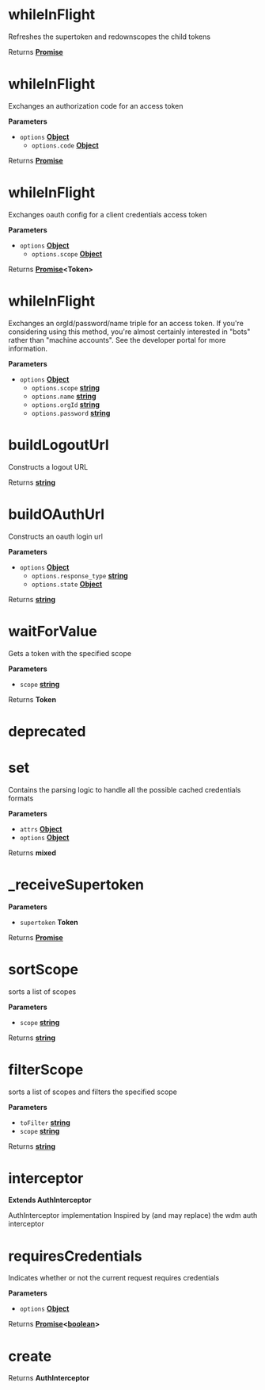 # whileInFlight

Refreshes the supertoken and redownscopes the child tokens

Returns **[Promise](https://developer.mozilla.org/en-US/docs/Web/JavaScript/Reference/Global_Objects/Promise)** 

# whileInFlight

Exchanges an authorization code for an access token

**Parameters**

-   `options` **[Object](https://developer.mozilla.org/en-US/docs/Web/JavaScript/Reference/Global_Objects/Object)** 
    -   `options.code` **[Object](https://developer.mozilla.org/en-US/docs/Web/JavaScript/Reference/Global_Objects/Object)** 

Returns **[Promise](https://developer.mozilla.org/en-US/docs/Web/JavaScript/Reference/Global_Objects/Promise)** 

# whileInFlight

Exchanges oauth config for a client credentials access token

**Parameters**

-   `options` **[Object](https://developer.mozilla.org/en-US/docs/Web/JavaScript/Reference/Global_Objects/Object)** 
    -   `options.scope` **[Object](https://developer.mozilla.org/en-US/docs/Web/JavaScript/Reference/Global_Objects/Object)** 

Returns **[Promise](https://developer.mozilla.org/en-US/docs/Web/JavaScript/Reference/Global_Objects/Promise)&lt;Token>** 

# whileInFlight

Exchanges an orgId/password/name triple for an access token. If you're
considering using this method, you're almost certainly interested in "bots"
rather than "machine accounts". See the developer portal for more
information.

**Parameters**

-   `options` **[Object](https://developer.mozilla.org/en-US/docs/Web/JavaScript/Reference/Global_Objects/Object)** 
    -   `options.scope` **[string](https://developer.mozilla.org/en-US/docs/Web/JavaScript/Reference/Global_Objects/String)** 
    -   `options.name` **[string](https://developer.mozilla.org/en-US/docs/Web/JavaScript/Reference/Global_Objects/String)** 
    -   `options.orgId` **[string](https://developer.mozilla.org/en-US/docs/Web/JavaScript/Reference/Global_Objects/String)** 
    -   `options.password` **[string](https://developer.mozilla.org/en-US/docs/Web/JavaScript/Reference/Global_Objects/String)** 

# buildLogoutUrl

Constructs a logout URL

Returns **[string](https://developer.mozilla.org/en-US/docs/Web/JavaScript/Reference/Global_Objects/String)** 

# buildOAuthUrl

Constructs an oauth login url

**Parameters**

-   `options` **[Object](https://developer.mozilla.org/en-US/docs/Web/JavaScript/Reference/Global_Objects/Object)** 
    -   `options.response_type` **[string](https://developer.mozilla.org/en-US/docs/Web/JavaScript/Reference/Global_Objects/String)** 
    -   `options.state` **[Object](https://developer.mozilla.org/en-US/docs/Web/JavaScript/Reference/Global_Objects/Object)** 

Returns **[string](https://developer.mozilla.org/en-US/docs/Web/JavaScript/Reference/Global_Objects/String)** 

# waitForValue

Gets a token with the specified scope

**Parameters**

-   `scope` **[string](https://developer.mozilla.org/en-US/docs/Web/JavaScript/Reference/Global_Objects/String)** 

Returns **Token** 

# deprecated

# set

Contains the parsing logic to handle all the possible cached credentials
formats

**Parameters**

-   `attrs` **[Object](https://developer.mozilla.org/en-US/docs/Web/JavaScript/Reference/Global_Objects/Object)** 
-   `options` **[Object](https://developer.mozilla.org/en-US/docs/Web/JavaScript/Reference/Global_Objects/Object)** 

Returns **mixed** 

# \_receiveSupertoken

**Parameters**

-   `supertoken` **Token** 

Returns **[Promise](https://developer.mozilla.org/en-US/docs/Web/JavaScript/Reference/Global_Objects/Promise)** 

# sortScope

sorts a list of scopes

**Parameters**

-   `scope` **[string](https://developer.mozilla.org/en-US/docs/Web/JavaScript/Reference/Global_Objects/String)** 

Returns **[string](https://developer.mozilla.org/en-US/docs/Web/JavaScript/Reference/Global_Objects/String)** 

# filterScope

sorts a list of scopes and filters the specified scope

**Parameters**

-   `toFilter` **[string](https://developer.mozilla.org/en-US/docs/Web/JavaScript/Reference/Global_Objects/String)** 
-   `scope` **[string](https://developer.mozilla.org/en-US/docs/Web/JavaScript/Reference/Global_Objects/String)** 

Returns **[string](https://developer.mozilla.org/en-US/docs/Web/JavaScript/Reference/Global_Objects/String)** 

# interceptor

**Extends AuthInterceptor**

AuthInterceptor implementation
Inspired by (and may replace) the wdm auth interceptor

# requiresCredentials

Indicates whether or not the current request requires credentials

**Parameters**

-   `options` **[Object](https://developer.mozilla.org/en-US/docs/Web/JavaScript/Reference/Global_Objects/Object)** 

Returns **[Promise](https://developer.mozilla.org/en-US/docs/Web/JavaScript/Reference/Global_Objects/Promise)&lt;[boolean](https://developer.mozilla.org/en-US/docs/Web/JavaScript/Reference/Global_Objects/Boolean)>** 

# create

Returns **AuthInterceptor** 
